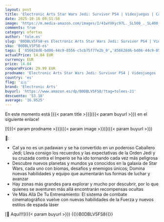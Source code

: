 ```yaml
---
layout: post
title: 'Electronic Arts Star Wars Jedi: Survivor PS4 | Videojuegos | Castellano'
date: 2025-10-16 09:51:58
image: 'https://m.media-amazon.com/images/I/41wYXKyc97L._SL500_._SL400_.jpg'
comments: true
category: ofertas
author: 'tole.es'
slug: 'B0DBLV5FS8-es Electronic Arts Star Wars Jedi: Survivor PS4 | Videojuegos...'
sku: 'B0DBLV5FS8-es'
tags: [ '856628d6-bd06-44c9-8556-c5cb75f77e2b_0','856628d6-bd06-44c9-8556-c5cb75f77e2b_401','856628d6-bd06-44c9-8556-c5cb75f77e2b_7801','Arborist Merchandising Root','Hardware y juegos para PlayStation 4','Juegos PS4','Juegos para PlayStation 4','Self Service','Special Features Stores','Tienda de consolas y videojuegos infantiles','Videojuegos','electronic arts','ps4','🇪🇸', ]
actualPrice: 14.04 EUR
currency: EUR
price: 14.04
comparePrice: 29.99 EUR
prodname: 'Electronic Arts Star Wars Jedi: Survivor PS4 | Videojuegos | Castellano'
country: 'es'
flag: '🇪🇸'
brand: 'Electronic Arts'
buyurl: 'https://www.amazon.es/dp/B0DBLV5FS8/?tag=tolees-21'
descuento: '53.18'
average: '16.9525'
---
```


En este momento está [{{< param title >}}]({{< param buyurl >}}) en el siguiente enlace!

[![{{< param prodname >}}]({{< param image >}})]({{< param buyurl >}})

🔎:

- Cal ya no es un padawan y se ha convertido en un poderoso Caballero Jedi; Lleva consigo los recuerdos y las expectativas de la Orden Jedi y su cruzada contra el Imperio se ha ido tornando cada vez más peligrosa
- Descubre nuevos planetas y mundos ya conocidos en la galaxia de Star Wars, cada uno con biomas, desafíos y enemigos únicos; Domina nuevas habilidades y equipo que aumentarán tus formas de luchar y avanzar
- Hay zonas más grandes para explorar y mucho por descubrir, por lo que quienes se aventuren más allá encontrarán recompensas ocultas
- Ve Más Allá De Tu Entrenamiento: El sistema de combate cinematográfico vuelve con nuevas habilidades de la Fuerza y nuevos estilos de espada láser

[🛒 Aquí!!!]({{< param buyurl >}})
{{<world>}}B0DBLV5FS8{{</world>}}

